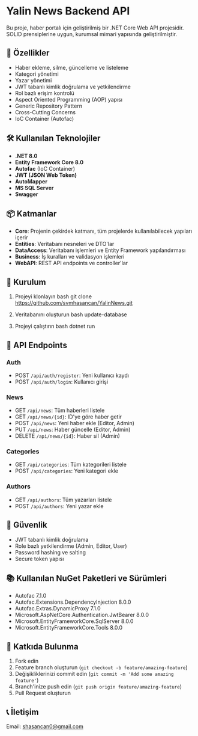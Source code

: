 # Yalin News Backend API

Bu proje, haber portalı için geliştirilmiş bir .NET Core Web API projesidir. SOLID prensiplerine uygun, kurumsal mimari yapısında geliştirilmiştir.

## 🚀 Özellikler

- Haber ekleme, silme, güncelleme ve listeleme
- Kategori yönetimi
- Yazar yönetimi
- JWT tabanlı kimlik doğrulama ve yetkilendirme
- Rol bazlı erişim kontrolü
- Aspect Oriented Programming (AOP) yapısı
- Generic Repository Pattern
- Cross-Cutting Concerns
- IoC Container (Autofac)

## 🛠️ Kullanılan Teknolojiler

- **.NET 8.0**
- **Entity Framework Core 8.0**
- **Autofac** (IoC Container)
- **JWT (JSON Web Token)**
- **AutoMapper**
- **MS SQL Server**
- **Swagger**

## 📦 Katmanlar

- **Core**: Projenin çekirdek katmanı, tüm projelerde kullanılabilecek yapıları içerir
- **Entities**: Veritabanı nesneleri ve DTO'lar
- **DataAccess**: Veritabanı işlemleri ve Entity Framework yapılandırması
- **Business**: İş kuralları ve validasyon işlemleri
- **WebAPI**: REST API endpoints ve controller'lar

## 🔧 Kurulum

1. Projeyi klonlayın
bash
git clone https://github.com/svmhasancan/YalinNews.git

2. Veritabanını oluşturun
bash
update-database


3. Projeyi çalıştırın
bash
dotnet run


## 📝 API Endpoints

### Auth
- POST `/api/auth/register`: Yeni kullanıcı kaydı
- POST `/api/auth/login`: Kullanıcı girişi

### News
- GET `/api/news`: Tüm haberleri listele
- GET `/api/news/{id}`: ID'ye göre haber getir
- POST `/api/news`: Yeni haber ekle (Editor, Admin)
- PUT `/api/news`: Haber güncelle (Editor, Admin)
- DELETE `/api/news/{id}`: Haber sil (Admin)

### Categories
- GET `/api/categories`: Tüm kategorileri listele
- POST `/api/categories`: Yeni kategori ekle

### Authors
- GET `/api/authors`: Tüm yazarları listele
- POST `/api/authors`: Yeni yazar ekle

## 🔐 Güvenlik

- JWT tabanlı kimlik doğrulama
- Role bazlı yetkilendirme (Admin, Editor, User)
- Password hashing ve salting
- Secure token yapısı

## 📚 Kullanılan NuGet Paketleri ve Sürümleri

- Autofac 7.1.0
- Autofac.Extensions.DependencyInjection 8.0.0
- Autofac.Extras.DynamicProxy 7.1.0
- Microsoft.AspNetCore.Authentication.JwtBearer 8.0.0
- Microsoft.EntityFrameworkCore.SqlServer 8.0.0
- Microsoft.EntityFrameworkCore.Tools 8.0.0

## 🤝 Katkıda Bulunma

1. Fork edin
2. Feature branch oluşturun (`git checkout -b feature/amazing-feature`)
3. Değişikliklerinizi commit edin (`git commit -m 'Add some amazing feature'`)
4. Branch'inize push edin (`git push origin feature/amazing-feature`)
5. Pull Request oluşturun


## 📞 İletişim

Email: shasancan0@gmail.com
